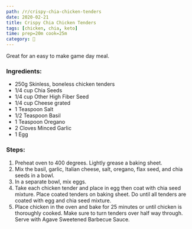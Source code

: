 ```yaml
---
path: /r/crispy-chia-chicken-tenders
date: 2020-02-21
title: Crispy Chia Chicken Tenders
tags: [chicken, chia, keto]
time: prep=20m cook=25m
category: 🍗
---
```


Great for an easy to make game day meal.

### Ingredients:

- 250g Skinless, boneless chicken tenders
- 1/4 cup Chia Seeds
- 1/4 cup Other High Fiber Seed
- 1/4 cup Cheese grated
- 1 Teaspoon Salt
- 1/2 Teaspoon Basil
- 1 Teaspoon Oregano
- 2 Cloves Minced Garlic
- 1 Egg

### Steps:

1. Preheat oven to 400 degrees. Lightly grease a baking sheet.
2. Mix the basil, garlic, Italian cheese, salt, oregano, flax seed, and chia seeds in a bowl.
3. In a separate bowl, mix eggs.
4. Take each chicken tender and place in egg then coat with chia seed mixture. Place coated tenders on baking sheet. Do until all tenders are coated with egg and chia seed mixture.
5. Place chicken in the oven and bake for 25 minutes or until chicken is thoroughly cooked. Make sure to turn tenders over half way through. Serve with Agave Sweetened Barbecue Sauce.